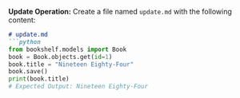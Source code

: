 **Update Operation:**
Create a file named `update.md` with the following content:
```markdown
# update.md
```python
from bookshelf.models import Book
book = Book.objects.get(id=1)
book.title = "Nineteen Eighty-Four"
book.save()
print(book.title)
# Expected Output: Nineteen Eighty-Four
```
```